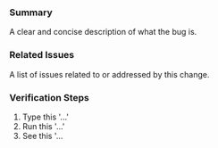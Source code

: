 ### Summary

A clear and concise description of what the bug is.

### Related Issues

A list of issues related to or addressed by this change.

### Verification Steps

1. Type this '...'
2. Run this '...'
3. See this '...
